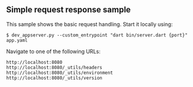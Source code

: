 Simple request response sample
------------------------------
This sample shows the basic request handling. Start it locally using:

    $ dev_appserver.py --custom_entrypoint "dart bin/server.dart {port}" app.yaml

Navigate to one of the following URLs:

    http://localhost:8080
    http://localhost:8080/_utils/headers
    http://localhost:8080/_utils/environment
    http://localhost:8080/_utils/version
